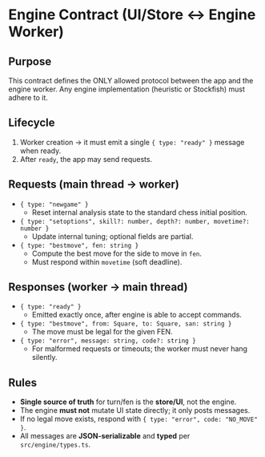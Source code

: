# Engine Contract (UI/Store ↔ Engine Worker)

## Purpose
This contract defines the ONLY allowed protocol between the app and the engine worker. Any engine implementation (heuristic or Stockfish) must adhere to it.

## Lifecycle
1. Worker creation → it must emit a single `{ type: "ready" }` message when ready.
2. After `ready`, the app may send requests.

## Requests (main thread → worker)
- `{ type: "newgame" }`
  - Reset internal analysis state to the standard chess initial position.
- `{ type: "setoptions", skill?: number, depth?: number, movetime?: number }`
  - Update internal tuning; optional fields are partial.
- `{ type: "bestmove", fen: string }`
  - Compute the best move for the side to move in `fen`.
  - Must respond within `movetime` (soft deadline).

## Responses (worker → main thread)
- `{ type: "ready" }`
  - Emitted exactly once, after engine is able to accept commands.
- `{ type: "bestmove", from: Square, to: Square, san: string }`
  - The move must be legal for the given FEN.
- `{ type: "error", message: string, code?: string }`
  - For malformed requests or timeouts; the worker must never hang silently.

## Rules
- **Single source of truth** for turn/fen is the **store/UI**, not the engine.
- The engine **must not** mutate UI state directly; it only posts messages.
- If no legal move exists, respond with `{ type: "error", code: "NO_MOVE" }`.
- All messages are **JSON-serializable** and **typed** per `src/engine/types.ts`.
